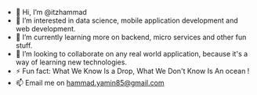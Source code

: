 - 👋 Hi, I’m @itzhammad
- 👀 I’m interested in data science, mobile application development and web development.
- 🌱 I’m currently learning more on backend, micro services and other fun stuff.
- 💞️ I’m looking to collaborate on any real world application, because it's a way of learning new technologies.
- ⚡ Fun fact: What We Know Is a Drop, What We Don't Know Is An ocean !
- 📫 Email me on hammad.yamin85@gmail.com

<!---
itzhammad/itzhammad is a ✨ special ✨ repository because its `README.md` (this file) appears on your GitHub profile.
You can click the Preview link to take a look at your changes.
--->
